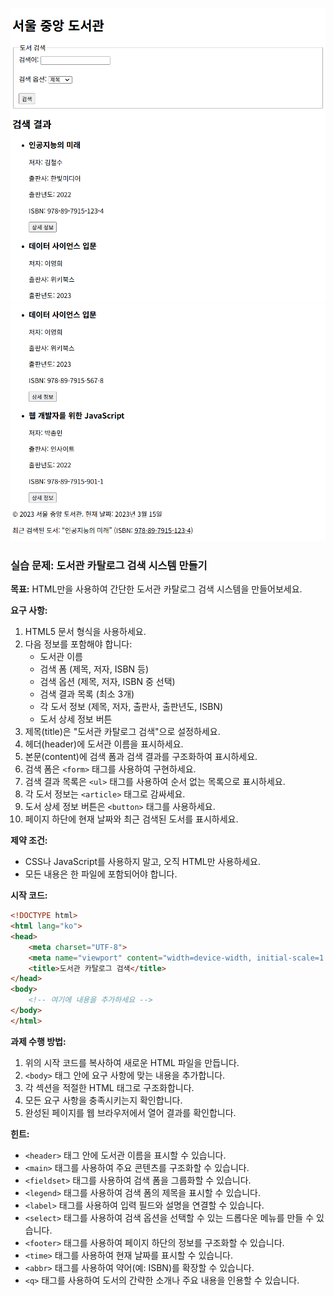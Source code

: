 ![result](./22-1.png)
![result](./22-2.png)

### 실습 문제: 도서관 카탈로그 검색 시스템 만들기

**목표:**
HTML만을 사용하여 간단한 도서관 카탈로그 검색 시스템을 만들어보세요.

**요구 사항:**

1. HTML5 문서 형식을 사용하세요.
2. 다음 정보를 포함해야 합니다:
   - 도서관 이름
   - 검색 폼 (제목, 저자, ISBN 등)
   - 검색 옵션 (제목, 저자, ISBN 중 선택)
   - 검색 결과 목록 (최소 3개)
   - 각 도서 정보 (제목, 저자, 출판사, 출판년도, ISBN)
   - 도서 상세 정보 버튼
3. 제목(title)은 "도서관 카탈로그 검색"으로 설정하세요.
4. 헤더(header)에 도서관 이름을 표시하세요.
5. 본문(content)에 검색 폼과 검색 결과를 구조화하여 표시하세요.
6. 검색 폼은 `<form>` 태그를 사용하여 구현하세요.
7. 검색 결과 목록은 `<ul>` 태그를 사용하여 순서 없는 목록으로 표시하세요.
8. 각 도서 정보는 `<article>` 태그로 감싸세요.
9. 도서 상세 정보 버튼은 `<button>` 태그를 사용하세요.
10. 페이지 하단에 현재 날짜와 최근 검색된 도서를 표시하세요.

**제약 조건:**
- CSS나 JavaScript를 사용하지 말고, 오직 HTML만 사용하세요.
- 모든 내용은 한 파일에 포함되어야 합니다.

**시작 코드:**
```html
<!DOCTYPE html>
<html lang="ko">
<head>
    <meta charset="UTF-8">
    <meta name="viewport" content="width=device-width, initial-scale=1.0">
    <title>도서관 카탈로그 검색</title>
</head>
<body>
    <!-- 여기에 내용을 추가하세요 -->
</body>
</html>
```

**과제 수행 방법:**
1. 위의 시작 코드를 복사하여 새로운 HTML 파일을 만듭니다.
2. `<body>` 태그 안에 요구 사항에 맞는 내용을 추가합니다.
3. 각 섹션을 적절한 HTML 태그로 구조화합니다.
4. 모든 요구 사항을 충족시키는지 확인합니다.
5. 완성된 페이지를 웹 브라우저에서 열어 결과를 확인합니다.

**힌트:**
- `<header>` 태그 안에 도서관 이름을 표시할 수 있습니다.
- `<main>` 태그를 사용하여 주요 콘텐츠를 구조화할 수 있습니다.
- `<fieldset>` 태그를 사용하여 검색 폼을 그룹화할 수 있습니다.
- `<legend>` 태그를 사용하여 검색 폼의 제목을 표시할 수 있습니다.
- `<label>` 태그를 사용하여 입력 필드와 설명을 연결할 수 있습니다.
- `<select>` 태그를 사용하여 검색 옵션을 선택할 수 있는 드롭다운 메뉴를 만들 수 있습니다.
- `<footer>` 태그를 사용하여 페이지 하단의 정보를 구조화할 수 있습니다.
- `<time>` 태그를 사용하여 현재 날짜를 표시할 수 있습니다.
- `<abbr>` 태그를 사용하여 약어(예: ISBN)를 확장할 수 있습니다.
- `<q>` 태그를 사용하여 도서의 간략한 소개나 주요 내용을 인용할 수 있습니다.
